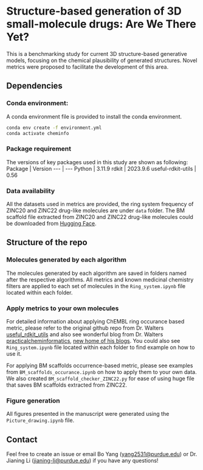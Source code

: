 # Structure-based generation of 3D small-molecule drugs: Are We There Yet?
This is a benchmarking study for current 3D structure-based generative models, focusing on the chemical plausibility of generated structures. Novel metrics were proposed to facilitate the development of this area.


## Dependencies
### Conda environment:
A conda environment file is provided to install the conda environment.
```bash
conda env create -f environment.yml
conda activate cheminfo
```
### Package requirement
The versions of key packages used in this study are shown as following:
Package  | Version
--- | ---
Python | 3.11.9
rdkit | 2023.9.6
useful-rdkit-utils | 0.56

### Data availability
All the datasets used in metrics are provided, the ring system frequency of ZINC20 and ZINC22 drug-like molecules are under `data` folder. The BM scaffold file extracted from ZINC20 and ZINC22 drug-like molecules could be downloaded from [Hugging Face](https://huggingface.co/datasets/yang2531/BM_scaffold_ZINC).


## Structure of the repo
### Molecules generated by each algorithm
The molecules generated by each algorithm are saved in folders named after the respective algorithms. 
All metrics and known medicinal chemistry filters are applied to each set of molecules in the `Ring_system.ipynb` file located within each folder.

### Apply metrics to your own molecules
For detailed information about applying ChEMBL ring occurance based metric, please refer to the original github repo from Dr. Walters [useful_rdkit_utils](https://github.com/PatWalters/useful_rdkit_utils/blob/master/notebooks/demo_ring_systems.ipynb) and also see wonderful blog from Dr. Walters [practicalcheminformatics](https://practicalcheminformatics.blogspot.com/2022/12/identifying-ring-systems-in-molecules.html), [new home of his blogs](https://patwalters.github.io/year-archive/). You could also see `Ring_system.ipynb` file located within each folder to find example on how to use it.

For applying BM scaffolds occurrence-based metric, please see examples from `BM_scaffolds_occurance.ipynb` on how to apply them to your own data. We also created `BM_scaffold_checker_ZINC22.py` for ease of using huge file that saves BM scaffolds extracted from ZINC22.

### Figure generation
All figures presented in the manuscript were generated using the `Picture_drawing.ipynb` file.

## Contact
Feel free to create an issue or email Bo Yang (yang2531@purdue.edu) or Dr. Jianing Li (jianing-li@purdue.edu) if you have any questions!

